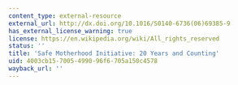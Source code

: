 ```yaml
---
content_type: external-resource
external_url: http://dx.doi.org/10.1016/S0140-6736(06)69385-9
has_external_license_warning: true
license: https://en.wikipedia.org/wiki/All_rights_reserved
status: ''
title: 'Safe Motherhood Initiative: 20 Years and Counting'
uid: 4003cb15-7005-4990-96f6-705a150c4578
wayback_url: ''
---
```


